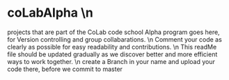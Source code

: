 # coLabAlpha \n
projects that are part of the CoLab code school Alpha program goes here, for Version controlling and group collabarations. \n
Comment your code as clearly as possible for easy readability and contributions. \n
This readMe file should be updated gradually as we discover better and more efficient ways to work together. \n
create a Branch in your name and upload your code there, before we commit to master
